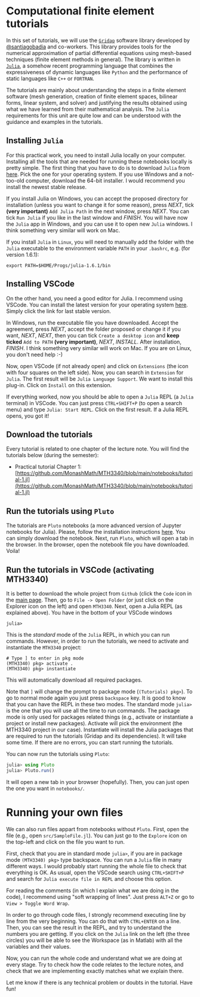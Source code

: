 # Computational finite element tutorials

In this set of tutorials, we will use the [`Gridap`](https://github.com/gridap/Gridap.jl) software library developed by [@santiagobadia](https://github.com/santiagobadia) and co-workers. This library provides tools for the numerical approximation of partial differential equations using mesh-based techniques (finite element methods in general). The library is written in [`Julia`](https://julialang.org), a somehow recent programming language that combines the expressiveness of dynamic languages like `Python` and the performance of static languages like `C++` or `FORTRAN`.

The tutorials are mainly about understanding the steps in a finite element software (mesh generation, creation of finite element spaces, bilinear forms, linear system, and solver) and justifying the results obtained using what we have learned from their mathematical analysis. The `Julia` requirements for this unit are quite low and can be understood with the guidance and examples in the tutorials. 

## Installing `Julia`

For this practical work, you need to install Julia locally on your computer. Installing all the tools that are needed for running these notebooks locally is pretty simple. The first thing that you have to do is to download `Julia` from [here](https://julialang.org/downloads/). Pick the one for your operating system. If you use Windows and a not-too-old computer, download the 64-bit installer. I would recommend you install the newest stable release.

If you install Julia on Windows, you can accept the proposed directory for installation (unless you want to change it for some reason), press _NEXT_, tick **(very important)** `Add Julia Path` in the next window, press _NEXT_. You can tick `Run Julia` if you like in the last window and _FINISH_. You will have now the `Julia` app in Windows, and you can use it to open new `Julia` windows. I think something very similar will work on Mac.

If you install `Julia` in `Linux`, you will need to manually add the folder with the `Julia` executable to the environment variable `PATH` in your `.bashrc`, e.g. (for version 1.6.1):
```
export PATH=$HOME/Progs/julia-1.6.1/bin
```

## Installing VSCode

On the other hand, you need a good editor for Julia. I recommend using VSCode. You can install the latest version for your operating system [here](https://code.visualstudio.com/). Simply click the link for last stable version. 

In Windows, run the executable file you have downloaded. Accept the agreement, press _NEXT_, accept the folder proposed or change it if you want, _NEXT_, _NEXT_, then you can tick `Create a desktop icon` and **keep ticked** `Add to PATH` **(very important)**, _NEXT_, _INSTALL_. After installation, _FINISH_. I think something very similar will work on Mac. If you are on Linux, you don't need help :-)

Now, open VSCode (if not already open) and click on `Extensions` (the icon with four squares on the left side). Now, you can search in `Extension` for `Julia`. The first result will be `Julia Language Support`. We want to install this plug-in. Click on `Install` on this extension.

If everything worked, now you should be able to open a `Julia` REPL (a `Julia` terminal) in VSCode. You can just press `CTRL+SHIFT+P` (to open a search menu) and type `Julia: Start REPL`. Click on the first result. If a Julia REPL opens, you got it!

## Download the tutorials

Every tutorial is related to one chapter of the lecture note. You will find the tutorials below (during the semester):

* Practical tutorial Chapter 1: [https://github.com/MonashMath/MTH3340/blob/main/notebooks/tutorial-1.jl](https://github.com/MonashMath/MTH3340/blob/main/notebooks/tutorial-1.jl)

## Run the tutorials using `Pluto`

The tutorials are `Pluto` notebooks (a more advanced version of Jupyter notebooks for Julia). Please, follow the installation instructions [here](https://github.com/fonsp/Pluto.jl#installation). You can simply download the notebook. Next, run `Pluto`, which will open a tab in the browser. In the browser, open the notebook file you have downloaded. Voila!

## Run the tutorials in VSCode (activating MTH3340)

It is better to download the whole project from `Github` (click the `Code` icon in the [main page](https://github.com/MonashMath/MTH3340). Then, go to `File -> Open Folder` (or just click on the Explorer icon on the left) and open `MTH3340`. Next, open a Julia REPL (as explained above). You have in the bottom of your VSCode windows

```
julia> 
```
This is the _standard_ mode of the `Julia` REPL, in which you can run commands. However, in order to run the tutorials, we need to activate and instantiate the `MTH3340` project:
```
# Type ] to enter in pkg mode
(MTH3340) pkg> activate .
(MTH3340) pkg> instantiate
```
This will automatically download all required packages.

Note that `]` will change the prompt to package mode (`(Tutorials) pkg>`). To go to normal mode again you just press `backspace` key. It is good to know that you can have the REPL in these two modes. The standard mode `julia>` is the one that you will use all the time to run commands. The package mode is only used for packages related things (e.g., activate or instantiate a project or install new packages). Activate will pick the environment (the MTH3340 project in our case). Instantiate will install the Julia packages that are required to run the tutorials (Gridap and its dependencies). It will take some time. If there are no errors, you can start running the tutorials.

You can now run the tutorials using `Pluto`:
```julia
julia> using Pluto
julia> Pluto.run()
```
It will open a new tab in your browser (hopefully). Then, you can just open the one you want in `notebooks/`.

# Running your own files

We can also run files appart from notebooks without `Pluto`. First, open the file (e.g., open `src/SampleFile.jl`). You can just go to the `Explore` icon on the top-left and click on the file you want to run.

First, check that you are in standard mode `julia>`, if you are in package mode `(MTH3340) pkg>` type backspace. You can run a `Julia` file in many different ways. I would probably start running the whole file to check that everything is OK. As usual, open the VSCode search using `CTRL+SHIFT+P` and search for `Julia execute file in REPL` and choose this option.

For reading the comments (in which I explain what we are doing in the code), I recommend using "soft wrapping of lines". Just press `ALT+Z` or go to `View > Toggle Word Wrap`.

In order to go through code files, I strongly recommend executing line by line from the very beginning. You can do that with `CTRL+ENTER` on a line. Then, you can see the result in the REPL, and try to understand the numbers you are getting. If you click on the `Julia` link on the left (the three circles) you will be able to see the Workspace (as in Matlab) with all the variables and their values.

Now, you can run the whole code and understand what we are doing at every stage. Try to check how the code relates to the lecture notes, and check that we are implementing exactly matches what we explain there.

Let me know if there is any technical problem or doubts in the tutorial. Have fun!
